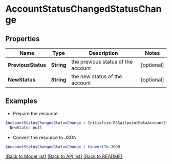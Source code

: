 # AccountStatusChangedStatusChange
## Properties

Name | Type | Description | Notes
------------ | ------------- | ------------- | -------------
**PreviousStatus** | **String** | the previous status of the account | [optional] 
**NewStatus** | **String** | the new status of the account | [optional] 

## Examples

- Prepare the resource
```powershell
$AccountStatusChangedStatusChange = Initialize-PSSailpointBetaAccountStatusChangedStatusChange  -PreviousStatus null `
 -NewStatus null
```

- Convert the resource to JSON
```powershell
$AccountStatusChangedStatusChange | ConvertTo-JSON
```

[[Back to Model list]](../README.md#documentation-for-models) [[Back to API list]](../README.md#documentation-for-api-endpoints) [[Back to README]](../README.md)

